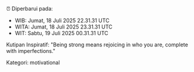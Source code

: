 ⏰ Diperbarui pada:
- WIB: Jumat, 18 Juli 2025 22.31.31 UTC
- WITA: Jumat, 18 Juli 2025 23.31.31 UTC
- WIT: Sabtu, 19 Juli 2025 00.31.31 UTC

Kutipan Inspiratif:
"Being strong means rejoicing in who you are, complete with imperfections."


Kategori: motivational

